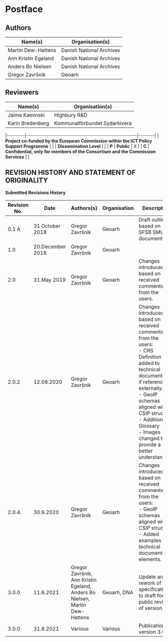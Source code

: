 # Postface

## Authors

| Name(s)             | Organisation(s)          |
|---------------------|--------------------------|
| Martin Dew-Hattens  | Danish National Archives |
| Ann Kristin Egeland | Danish National Archives |
| Anders Bo Nielsen   | Danish National Archives |
| Gregor Završnik     | Geoarh                   |

## Reviewers

| Name(s)          | Organisation(s)               |
|------------------|-------------------------------|
| Jaime Kaminski   | Highbury R&D                  |
| Karin Bredenberg | Kommunalförbundet Sydarkivera |

|---------|-------------------------------------------------------|--------|
| **Project co-funded by the European Commission within the ICT Policy Support Programme** | |
| **Dissemination Level** | |
| **P** | **Public**     | X |
| **C** | **Confidential, only for members of the Consortium and the Commission Services** | |

## REVISION HISTORY AND STATEMENT OF ORIGINALITY

**Submitted Revisions History**

| Revision No. | Date            | Authors(s) | Organisation | Description |
|--------------|-----------------|------------|--------------|-------------|
| 0.1 A        | 31 October 2018 | Gregor Završnik | Geoarh | Draft outline based on SFSB SMURF document. |
| 1.0 | 20.December 2018 | Gregor Završnik | Geoarh |   |
| 2.0 | 31.May 2019 | Gregor Završnik | Geoarh | Changes introduced based on received comments from the users. |
| 2.0.2 | 12.08.2020 | Gregor Završnik | Geoarh | Changes introduced based on received comments from the users:<br/>- CRS Definition added to technical documentation if referenced externally.<br/>- GeoIP schemas aligned with CSIP structure.<br/>- Additions to Glossary<br/>- Images changed to provide a better understanding. |
| 2.0.4. | 30.9.2020 | Gregor Završnik | Geoarh | Changes introduced based on received comments from the users:<br/>- GeoIP schemas aligned with CSIP structure.<br/>- Added examples for technical documentation elements. |
| 3.0.0 | 11.6.2021 | Gregor Završnik, Ann Kristin Egeland, Anders Bo Nielsen, Martin Dew-Hattens | Geoarh, DNA | Update and rework of specification to draft for public review of version 3.0. |
| 3.0.0 | 31.8.2021 | Various | Various | Publication of version 3.0.0 |
